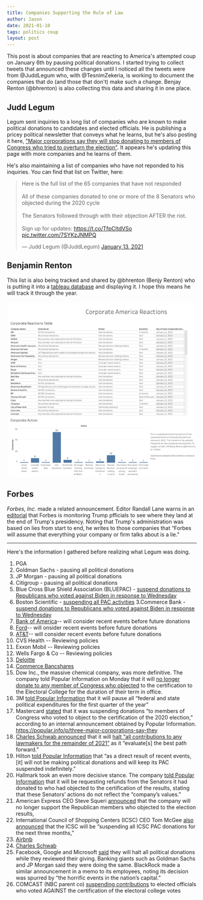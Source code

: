 ```yaml
---
title: Companies Supporting the Rule of Law
author: Jason
date: 2021-01-10
tags: politics coup
layout: post
---
```


This post is about companies that are reacting to America's attempted coup on January 6th by pausing political donations.  I started trying to collect tweets that announced these changes until I noticed all the tweets were from @JuddLegum who, with @TesnimZekeria, is working to document the companies that do (and those that don't) make such a change.  Benjay Renton (@bhrenton) is also collecting this data and sharing it in one place.

## Judd Legum ##

Legum sent inquiries to a long list of companies who are known to make political donations to candidates and elected officials.  He is publishing a pricey political newsletter that conveys what he learns, but he's also posting it here, ["Major corporations say they will stop donating to members of Congress who tried to overturn the election"](https://popular.info/p/three-major-corporations-say-they).  It appears he's updating this page with more companies and he learns of them.

He's also maintaining a list of companies who have not reponded to his inquiries.  You can find that list on Twitter, here:

<blockquote class="twitter-tweet"><p lang="en" dir="ltr">Here is the full list of the 65 companies that have not responded<br><br>All of these companies donated to one or more of the 8 Senators who objected during the 2020 cycle<br><br>The Senators followed through with their objection AFTER the riot. <br><br>Sign up for updates: <a href="https://t.co/TfpCItdVSo">https://t.co/TfpCItdVSo</a> <a href="https://t.co/7SYKzJNMPQ">pic.twitter.com/7SYKzJNMPQ</a></p>&mdash; Judd Legum (@JuddLegum) <a href="https://twitter.com/JuddLegum/status/1349454295884836871?ref_src=twsrc%5Etfw">January 13, 2021</a></blockquote> <script async src="https://platform.twitter.com/widgets.js" charset="utf-8"></script>

## Benjamin Renton ##

This list is also being tracked and shared by @bhrenton (Benjy Renton) who is putting it into a [tableau database](https://public.tableau.com/profile/benjamin.renton#!/vizhome/WhiteHouseResignationTracker/Dashboard1) and displaying it.  I hope this means he will track it through the year.

[![image-bhrentontableaucompanies-thumbnail.png](/assets/images/image-bhrentontableaucompanies-thumbnail.png)](/assets/images/image-bhrentontableaucompanies.png)


## Forbes ##

*Forbes, Inc.* made a related announcement. Editor Randall Lane warns in an [editorial](https://www.forbes.com/sites/randalllane/2021/01/07/a-truth-reckoning-why-were-holding-those-who-lied-for-trump-accountable/?sh=1b39c7e55710) that Forbes is monitoring Trump pfficials to see where they land at the end of Trump's presidency.  Noting that Trump's administration was based on lies from start to end, he writes to those companies that “Forbes will assume that everything your company or firm talks about is a lie."


* * *

Here's the information I gathered before realizing what Legum was doing.

1. PGA
2. Goldman Sachs - pausing all political donations
2. JP Morgan - pausing all political donations
2. Citigroup - pausing all political donations
2. Blue Cross Blue Shield Association (BLUEPAC) - [suspend donations to Republicans who voted against Biden in response to Wednesday](https://popular.info/p/three-major-corporations-say-they)
3.  Boston Scientific - [suspending all PAC activities](https://popular.info/p/three-major-corporations-say-they)
3.Commerce Bank - [suspend donations to Republicans who voted against Biden in response to Wednesday](https://popular.info/p/three-major-corporations-say-they)
4. [Bank of America](https://twitter.com/SRuhle/status/1348599100560838666)-- will consider recent events before future donations
4. [Ford](https://twitter.com/SRuhle/status/1348599100560838666)-- will onsider recent events before future donations
4. [AT&T](https://twitter.com/SRuhle/status/1348599100560838666)-- will consider recent events before future donations
5. CVS Health -- Reviewing policies
5. Exxon Mobil -- Reviewing policies 
5. Wells Fargo & Co -- Reviewing policies
6. [Deloitte](https://popular.info/p/three-major-corporations-say-they)
6. [Commerce Bancshares](https://popular.info/p/three-major-corporations-say-they)
7. Dow Inc., the massive chemical company, was more definitive. The company told Popular Information on Monday that it will [no longer donate to any member of Congress who objected](https://popular.info/p/three-major-corporations-say-they) to the certification to the Electoral College for the duration of their term in office.
7. 3M [told Popular Information](https://popular.info/p/three-major-corporations-say-they) that it will pause all “federal and state political expenditures for the first quarter of the year” 
7. Mastercard [stated](https://popular.info/p/three-major-corporations-say-they) that it was suspending donations “to members of Congress who voted to object to the certification of the 2020 election,” according to an internal announcement obtained by Popular Information.
https://popular.info/p/three-major-corporations-say-they
7. [Charles Schwab announced](https://www.aboutschwab.com/schwab-to-halt-all-PAC-contributions-through-2021) that it will [halt “all contributions to any lawmakers for the remainder of 2021”](https://popular.info/p/three-major-corporations-say-they) as it “evaluate[s] the best path forward.”
8. Hilton [told Popular Information](https://popular.info/p/three-major-corporations-say-they) that “as a direct result of recent events, [it] will not be making political donations and will keep its PAC suspended indefinitely.”
8. Hallmark took an even more decisive stance. The company [told Popular Information](https://popular.info/p/three-major-corporations-say-they) that it will be requesting refunds from the Senators it had donated to who had objected to the certification of the results, stating that these Senators’ actions do not reflect the “company’s values.”
9. American Express CEO Steve Squeri [announced](https://popular.info/p/three-major-corporations-say-they) that the company will no longer support the Republican members who objected to the election results,
9. International Council of Shopping Centers (ICSC) CEO Tom McGee [also announced](https://popular.info/p/three-major-corporations-say-they) that the ICSC will be “suspending all ICSC PAC donations for the next three months,” 
10. [Airbnb](https://www.washingtonpost.com/business/2021/01/10/marriott-campaign-donations-congress/)
10. [Charles Schwab](https://www.washingtonpost.com/business/2021/01/10/marriott-campaign-donations-congress/)
10. Facebook, Google and Microsoft [said](https://www.washingtonpost.com/business/2021/01/10/marriott-campaign-donations-congress/) they will halt all political donations while they reviewed their giving. Banking giants such as Goldman Sachs and JP Morgan said they were doing the same. BlackRock made a similar announcement in a memo to its employees, noting its decision was spurred by “the horrific events in the nation’s capital.”
10. COMCAST (NBC parent co) [suspending contributions](https://twitter.com/SRuhle/status/1348755685765427200) to elected officials who voted AGAINST the certification of the electoral college votes


